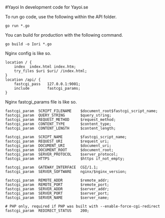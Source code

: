 #Yayoi
In development code for Yayoi.se

To run go code, use the following within the API folder.
```
go run *.go
```

You can build for production with the following command.
```
go build -o Iori *.go
```

Nginx config is like so.
```
location / {
    index  index.html index.htm;
	try_files $uri $uri/ /index.html;
}
location /api/ {
    fastcgi_pass   127.0.0.1:9001;
    include        fastcgi_params;
}
```

Nginx fastcgi_params file is like so.
```
fastcgi_param  SCRIPT_FILENAME    $document_root$fastcgi_script_name;
fastcgi_param  QUERY_STRING       $query_string;
fastcgi_param  REQUEST_METHOD     $request_method;
fastcgi_param  CONTENT_TYPE       $content_type;
fastcgi_param  CONTENT_LENGTH     $content_length;

fastcgi_param  SCRIPT_NAME        $fastcgi_script_name;
fastcgi_param  REQUEST_URI        $request_uri;
fastcgi_param  DOCUMENT_URI       $document_uri;
fastcgi_param  DOCUMENT_ROOT      $document_root;
fastcgi_param  SERVER_PROTOCOL    $server_protocol;
fastcgi_param  HTTPS              $https if_not_empty;

fastcgi_param  GATEWAY_INTERFACE  CGI/1.1;
fastcgi_param  SERVER_SOFTWARE    nginx/$nginx_version;

fastcgi_param  REMOTE_ADDR        $remote_addr;
fastcgi_param  REMOTE_PORT        $remote_port;
fastcgi_param  SERVER_ADDR        $server_addr;
fastcgi_param  SERVER_PORT        $server_port;
fastcgi_param  SERVER_NAME        $server_name;

# PHP only, required if PHP was built with --enable-force-cgi-redirect
fastcgi_param  REDIRECT_STATUS    200;
```